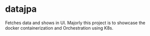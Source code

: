 
# datajpa
Fetches data and shows in UI. Majorly this project is to showcase the docker containerization and Orchestration using K8s.
